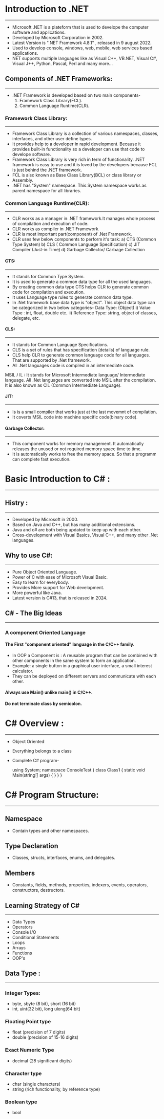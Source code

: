 # Introduction to .NET
**********************
* Microsoft .NET is a plateform that is used to develope the computer software and applications.
* Developed by Microsoft Corporation in 2002.
* Latest Version is ".NET Framework 4.8.1" , released in 9 august 2022.
* Used to develop console, windows, web, mobile, web services based applications.
* NET supports multiple languages like as Visual C++, VB.NET, Visual C#, Visual J++, Python, Pascal, Perl and many more...

## Components of .NET Frameworks:
-------------------------------
* .NET Framework is developed based on two main components-
  1) Framework Class Library(FCL).
  2) Common Language Runtime(CLR).

### Framework Class Library:
----------------------------
* Framework Class Library is a collection of various namespaces, classes, interfaces, and other user define types.
* It provides help to a developer in rapid development. Because it provides built-in functionality so a developer can use that code to develope software.
* Framework Class Library is very rich in term of functionality. .NET framework is easy to use and it is loved by the developers because FCL is just behind the .NET framework.
* FCL is also known as Base Class Library(BCL) or class library or Assembly.
* .NET has "System" namespace. This System namespace works as parent namespace for all libraries.

### Common Language Runtime(CLR):
--------------------------------
* CLR works as a manager in .NET framework.It manages whole process of compilation and execution of code.
* CLR works as compiler in .NET Framework.
* CLR is most important part(component) of .Net Framework.
* CLR uses few below components to perform it's task:
  a) CTS (Common Type System)
  b) CLS ( Common Language Specification)
  c) JIT Compiler (Just-in Time)
  d) Garbage Collector/ Carbage Collection

#### CTS:
--------
* It stands for Common Type System.
* It is used to generate a common data type for all the used languages.
* By creating common data type CTS helps CLR to generate common code for compilation and execution.
* It uses Language type rules to generate common data type.
* In .Net framework base data type is "object". This object data type can be categorized in two below categories-
    Data Type: (Object)
        i) Value Type : int, float, double etc.
        ii) Reference Type: string, object of classes, delegate, etc.

#### CLS:
--------
* It stands for Common Language Specifications.
* CLS is a set of rules that has specification (details) of language rule.
* CLS help CLR to generate common language code for all languages. That are supported by .Net framework.
* All .Net languages code is compiled in an intermediate code.

MSIL / IL : It stands for Microsoft Intermediate language/ Intermediate language. All .Net languages are converted into MSIL after the compilation. It is also known as CIL (Common Intermediate Language).

#### JIT:
-------
* Is is a small compiler that works just at the last movemnt of compilation.
* It coverts MSIL code into machine specific code(binary code).

#### Garbage Collector:
---------------------
* This component works for memory management. It automatically releases the unused or not required memory space time to time.
* It is automatically works to free the memory space. So that a programm can complete fast execution.

# Basic Introduction to C# :
---------------------------
## Histry :
--------
* Developed by Microsoft in 2000.
* Based on Java and C++, but has many additional extensions.
* Java and c# are both being updated to keep up with each other.
* Cross-development with Visual Basics, Visual C++, and many other .Net languages.

## Why to use C#:
---------------
* Pure Object Oriented Language.
* Power of C with ease of Microsoft Visual Basic.
* Easy to learn for everybody.
* Provides More support for Web development.
* More powerful like Java.
* Latest version is C#13, that is released in 2024.

## C# - The Big Ideas
**********************
### A component Oriented Language
#### The First "component oriented" language in the C/C++ family.
  * In OOP a Component is : A reusable program that can be combined with other components in the same system to form an application.
  * Example: a single button in a graphical user interface, a small interest calculator.
  * They can be deployed on different servers and communicate with each other.

#### Always use Main() unlike main() in C/C++.
#### Do not terminate class by semicolon.

# C# Overview :
---------------
* Object Oriented
* Everything belongs to a class
* Complete C# program-

  using System;
  namespace ConsoleTest
  {
    class Class1
    {
      static void Main(string[] args)
        {
        }
    }
  }

# C# Program Structure:
-----------------------
## Namespace
  * Contain types and other namespaces.
## Type Declaration
  * Classes, structs, interfaces, enums, and delegates.
## Members
  * Constants, fields, methods, properties, indexers, events, operators, constructors, destructors.

## Learning Strategy of C#
---------------------------
* Data Types
* Operators
* Console I/O
* Conditional Statements
* Loops
* Arrays
* Functions
* OOP's

## Data Type :
--------------
### Integer Types:
* byte, sbyte (8 bit), short (16 bit)
* int, uint(32 bit), long ulong(64 bit)

### Floating Point type
* float (precision of 7 digits)
* double (precision of 15-16 digits)

### Exact Numeric Type
* decimal (28 significant digits)

### Character type
* char (single characters)
* string (rich functionality, by reference type)

### Boolean type
* bool








